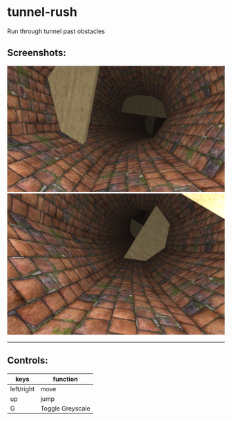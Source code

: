 # tunnel-rush
Run through tunnel past obstacles

## Screenshots:
<img src="https://github.com/ramkishore07s/tunnel-rush/blob/master/game.png?raw=true"></img>
<img src="https://github.com/ramkishore07s/tunnel-rush/blob/master/game2.png?raw=true"></img>

---
## Controls:
| keys|function|
|----------|-------------|
|left/right|move|
|up|jump|
|G|Toggle Greyscale|
